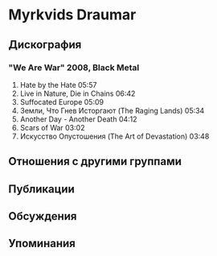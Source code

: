# Myrkvids Draumar



## Дискография

### "We Are War" 2008, Black Metal

1. Hate by the Hate 05:57  
2. Live in Nature, Die in Chains 06:42  
3. Suffocated Europe 05:09  
4. Земли, Что Гнев Исторгают (The Raging Lands) 05:34  
5. Another Day - Another Death 04:12  
6. Scars of War 03:02  
7. Искусство Опустошения (The Art of Devastation) 03:48 


## Отношения с другими группами


## Публикации


## Обсуждения


## Упоминания

